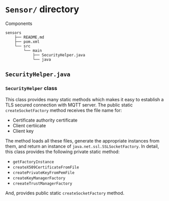 # `Sensor/` directory
Components
```
sensors
    ├── README.md
    ├── pom.xml
    └── src
        └── main
            ├── SecurityHelper.java
            └── java
```

## `SecurityHelper.java`
### `SecurityHelper` class
This class provides many static methods which makes it easy to establish a TLS secured connection with MQTT server. The public static `createSocketFactory` method receives the file name for:
* Certificate authority certificate
* Client certiicate
* Client key

The method loads all these files, generate the appropriate instances from them, and return an instance of `java.net.ssl.SSLSocketFactory`. In detail, this class provides the following private static method:
* `getFactoryInstance`
* `createX509CertificateFromFile`
* `createPrivateKeyFromPemFile`
* `createKeyManagerFactory`
* `creeateTrustManagerFactory`


And, provides public static `createSocketFactory` method.

